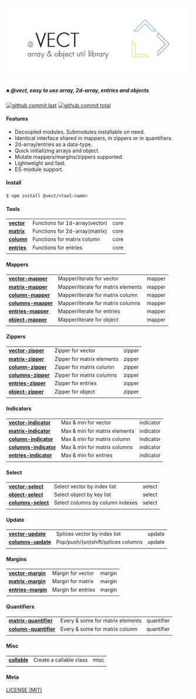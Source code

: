 <div style="text-align:center">
	<img src="media/logo.default.png" />
</div>

##### :clubs: @vect, easy to use array, 2d-array, entries and objects

[![github commit last][badge-github-last-commit]][url-github]
[![github commit total][badge-github-commit-count]][url-github]

[//]: <> (Shields)
[badge-github-last-commit]: https://flat.badgen.net/github/last-commit/hoyeungw/vect
[badge-github-commit-count]: https://flat.badgen.net/github/commits/hoyeungw/vect

[//]: <> (Link)
[url-github]: https://github.com/hoyeungw/vect

#### Features

- Decoupled modules. Submodules installable on need.
- Identical interface shared in mappers, in zippers or in quantifiers.
- 2d-array/entries as a data-type.
- Quick initializing arrays and object.
- Mutate mappers/margins/zippers supported.
- Lightweight and fast.
- ES-module support.

#### Install

```console
$ npm install @vect/<tool-name>
```

#### Tools
|                                                            |                                    |            |
| ---------------------------------------------------------- | ---------------------------------- | ---------- |
| [**vector**](pkg-core/vector)                              | Functions for 1d-array(vector)     | core       |
| [**matrix**](pkg-core/matrix)                              | Functions for 2d-array(matrix)     | core       |
| [**column**](pkg-core/column)                              | Functions for matrix column        | core       |
| [**entries**](pkg-core/entries)                            | Functions for entries              | core       |
|                                                            |                                    |            |

#### Mappers
|                                                            |                                    |            |
| ---------------------------------------------------------- | ---------------------------------- | ---------- |
| [**vector-mapper**](pkg-mapper/vector-mapper)              | Mapper/iterate for vector          | mapper     |
| [**matrix-mapper**](pkg-mapper/matrix-mapper)              | Mapper/iterate for matrix elements | mapper     |
| [**column-mapper**](pkg-mapper/column-mapper)              | Mapper/iterate for matrix column   | mapper     |
| [**columns-mapper**](pkg-mapper/columns-mapper)            | Mapper/iterate for matrix columns  | mapper     |
| [**entries-mapper**](pkg-mapper/entries-mapper)            | Mapper/iterate for entries         | mapper     |
| [**object-mapper**](pkg-mapper/object-mapper)              | Mapper/iterate for object          | mapper     |
|                                                            |                                    |            |

#### Zippers
|                                                            |                                    |            |
| ---------------------------------------------------------- | ---------------------------------- | ---------- |
| [**vector-zipper**](pkg-zipper/vector-zipper)              | Zipper for vector                  | zipper     |
| [**matrix-zipper**](pkg-zipper/matrix-zipper)              | Zipper for matrix elements         | zipper     |
| [**column-zipper**](pkg-zipper/column-zipper)              | Zipper for matrix column           | zipper     |
| [**columns-zipper**](pkg-zipper/columns-zipper)            | Zipper for matrix columns          | zipper     |
| [**entries-zipper**](pkg-zipper/entries-zipper)            | Zipper for entries                 | zipper     |
| [**object-zipper**](pkg-zipper/object-zipper)              | Zipper for object                  | zipper     |
|                                                            |                                    |            |

#### Indicators
|                                                            |                                    |            |
| ---------------------------------------------------------- | ---------------------------------- | ---------- |
| [**vector-indicator**](pkg-indicator/vector-indicator)     | Max & min for vector               | indicator  |
| [**matrix-indicator**](pkg-indicator/matrix-indicator)     | Max & min for matrix elements      | indicator  |
| [**column-indicator**](pkg-indicator/column-indicator)     | Max & min for matrix column        | indicator  |
| [**columns-indicator**](pkg-indicator/columns-indicator)   | Max & min for matrix columns       | indicator  |
| [**entries-indicator**](pkg-indicator/entries-indicator)   | Max & min for entries              | indicator  |
|                                                            |                                    |            |

#### Select
|                                                            |                                    |            |
| ---------------------------------------------------------- | ---------------------------------- | ---------- |
| [**vector-select**](pkg-select/vector-select)              | Select vector by index list        | select     |
| [**object-select**](pkg-select/object-select)              | Select object by key list          | select     |
| [**columns-select**](pkg-select/columns-select)            | Select columns by column indexes   | select     |
|                                                            |                                    |            |

#### Update
|                                                            |                                    |            |
| ---------------------------------------------------------- | ---------------------------------- | ---------- |
| [**vector-update**](pkg-update/vector-update)              | Splices vector by index list       | update     |
| [**columns-update**](pkg-update/columns-update)            | Pop/push/(un)shift/splices columns | update     |
|                                                            |                                    |            |

#### Margins
|                                                            |                                    |            |
| ---------------------------------------------------------- | ---------------------------------- | ---------- |
| [**vector-margin**](pkg-margin/vector-margin)              | Margin for vector                  | margin     |
| [**matrix-margin**](pkg-margin/matrix-margin)              | Margin for matrix                  | margin     |
| [**entries-margin**](pkg-margin/entries-margin)            | Margin for entries                 | margin     |
|                                                            |                                    |            |

#### Quantifiers
|                                                            |                                    |            |
| ---------------------------------------------------------- | ---------------------------------- | ---------- |
| [**matrix-quantifier**](pkg-quantifier/matrix-quantifier)  | Every & some for matrix elements   | quantifier |
| [**column-quantifier**](pkg-quantifier/column-quantifier)  | Every & some for matrix column     | quantifier |
|                                                            |                                    |            |

#### Misc
|                                                            |                                    |            |
| ---------------------------------------------------------- | ---------------------------------- | ---------- |
| [**callable**](pkg-util/callable)                          | Create a callable class            | misc       |
|                                                            |                                    |            |

#### Meta
[LICENSE (MIT)](LICENSE)
